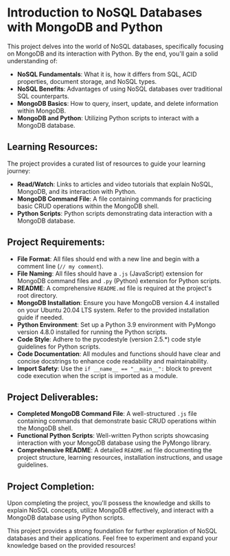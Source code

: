 # Introduction to NoSQL Databases with MongoDB and Python

This project delves into the world of NoSQL databases, specifically focusing on MongoDB and its interaction with Python. By the end, you'll gain a solid understanding of:

- **NoSQL Fundamentals**: What it is, how it differs from SQL, ACID properties, document storage, and NoSQL types.
- **NoSQL Benefits**: Advantages of using NoSQL databases over traditional SQL counterparts.
- **MongoDB Basics**: How to query, insert, update, and delete information within MongoDB.
- **MongoDB and Python**: Utilizing Python scripts to interact with a MongoDB database.

## Learning Resources:

The project provides a curated list of resources to guide your learning journey:

- **Read/Watch**: Links to articles and video tutorials that explain NoSQL, MongoDB, and its interaction with Python.
- **MongoDB Command File**: A file containing commands for practicing basic CRUD operations within the MongoDB shell.
- **Python Scripts**: Python scripts demonstrating data interaction with a MongoDB database.

## Project Requirements:

- **File Format**: All files should end with a new line and begin with a comment line (`// my comment`).
- **File Naming**: All files should have a `.js` (JavaScript) extension for MongoDB command files and `.py` (Python) extension for Python scripts.
- **README**: A comprehensive `README.md` file is required at the project's root directory.
- **MongoDB Installation**: Ensure you have MongoDB version 4.4 installed on your Ubuntu 20.04 LTS system. Refer to the provided installation guide if needed.
- **Python Environment**: Set up a Python 3.9 environment with PyMongo version 4.8.0 installed for running the Python scripts.
- **Code Style**: Adhere to the pycodestyle (version 2.5.\*) code style guidelines for Python scripts.
- **Code Documentation**: All modules and functions should have clear and concise docstrings to enhance code readability and maintainability.
- **Import Safety**: Use the `if __name__ == "__main__":` block to prevent code execution when the script is imported as a module.

## Project Deliverables:

- **Completed MongoDB Command File**: A well-structured `.js` file containing commands that demonstrate basic CRUD operations within the MongoDB shell.
- **Functional Python Scripts**: Well-written Python scripts showcasing interaction with your MongoDB database using the PyMongo library.
- **Comprehensive README**: A detailed `README.md` file documenting the project structure, learning resources, installation instructions, and usage guidelines.

## Project Completion:

Upon completing the project, you'll possess the knowledge and skills to explain NoSQL concepts, utilize MongoDB effectively, and interact with a MongoDB database using Python scripts.

This project provides a strong foundation for further exploration of NoSQL databases and their applications. Feel free to experiment and expand your knowledge based on the provided resources!
